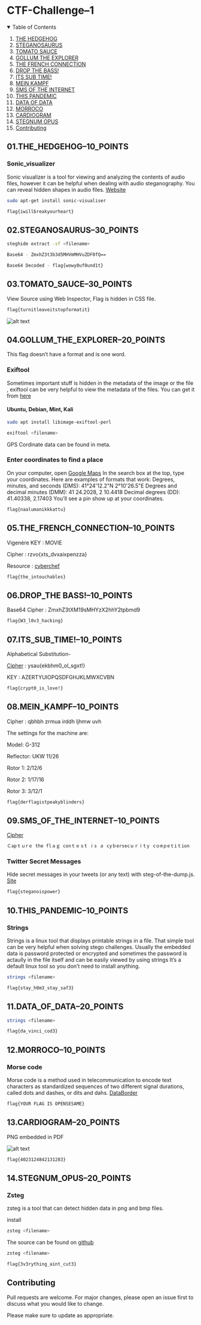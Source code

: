 # CTF-Challenge–1

<!-- TABLE OF CONTENTS -->
<details open="open">
  <summary>Table of Contents</summary>
  <ol>
    <li><a href="# 01.THE_HEDGEHOG–10_POINTS">THE HEDGEHOG</a>
    <li><a href="## 02.STEGANOSAURUS–30_POINTS">STEGANOSAURUS</a>
    <li><a href="## 03.TOMATO_SAUCE–30_POINTS">TOMATO SAUCE</a></li>
    <li><a href="## 04.GOLLUM_THE_EXPLORER–20_POINTS">GOLLUM THE EXPLORER</a></li>
    <li><a href="## 05.THE_FRENCH_CONNECTION–10_POINTS">THE FRENCH CONNECTION</a></li>
    <li><a href="## 06.DROP_THE BASS!–10_POINTS">DROP THE BASS!</a></li>
    <li><a href="## 07.ITS_SUB_TIME!–10_POINTS">ITS SUB TIME!</a></li>
    <li><a href="## 08.MEIN_KAMPF–10_POINTS">MEIN KAMPF</a></li>
    <li><a href="## 09.SMS_OF_THE_INTERNET–10_POINTS">SMS OF THE INTERNET</a></li>
    <li><a href="## 10.THIS_PANDEMIC–10_POINTS">THIS PANDEMIC</a></li>
    <li><a href="## 11.DATA_OF_DATA–20_POINTS">DATA OF DATA</a></li>
    <li><a href="## 12.MORROCO–10_POINTS">MORROCO</a></li>
    <li><a href="## 13.CARDIOGRAM–20_POINTS">CARDIOGRAM</a></li>
    <li><a href="## 14.STEGNUM_OPUS–20_POINTS">STEGNUM OPUS</a></li>
    <li><a href="## Contributing">Contributing</a></li>
  </ol>
</details>

## 01.THE_HEDGEHOG–10_POINTS

### Sonic_visualizer
Sonic visualizer is a tool for viewing and analyzing the contents of audio files, however it can be helpful when dealing with audio steganography. You can reveal hidden shapes in audio files. [Website](https://www.sonicvisualiser.org/)

```bash
sudo apt-get install sonic-visualiser
```

```bash
flag{iwillbreakyourheart}
```

## 02.STEGANOSAURUS–30_POINTS

```bash
steghide extract -sf <filename>
```
```bash
Base64 - ZmxhZ3t3b3d5MHVmMHVuZDF0fQ== 

Base64 Decoded - flag{wowy0uf0und1t}
```

## 03.TOMATO_SAUCE–30_POINTS

View Source using Web Inspector, Flag is hidden in CSS file.

```bash
flag{turnitleaveitstopformatit}
```

![alt text](https://github.com/8bitdev0x8/CYBERGITZ-CTF-SEASON-1/blob/main/03.TOMATO_SAUCE/Screenshot.png)

## 04.GOLLUM_THE_EXPLORER–20_POINTS

This flag doesn’t have a format and is one word.

### Exiftool

Sometimes important stuff is hidden in the metadata of the image or the file , exiftool can be very helpful to view the metadata of the files.
You can get it from [here](https://exiftool.org/)

#### Ubuntu, Debian, Mint, Kali
```bash
sudo apt install libimage-exiftool-perl
```

```bash
exiftool <filename>
```
GPS Cordinate data can be found in meta.

### Enter coordinates to find a place
On your computer, open [Google Maps](https://www.google.com/maps)
In the search box at the top, type your coordinates. Here are examples of formats that work:
Degrees, minutes, and seconds (DMS): 41°24'12.2"N 2°10'26.5"E
Degrees and decimal minutes (DMM): 41 24.2028, 2 10.4418
Decimal degrees (DD): 41.40338, 2.17403
You'll see a pin show up at your coordinates.

```bash
flag{naalumanikkkattu}
```

## 05.THE_FRENCH_CONNECTION–10_POINTS

Vigenère KEY : MOVIE 

Cipher : rzvo{xts_dvxaixpenzza}

Resource : [cyberchef](https://ctfacademy.github.io/crypto/cyberchef.htm)

```bash
flag{the_intouchables}
```

## 06.DROP_THE BASS!–10_POINTS

Base64 Cipher : ZmxhZ3tXM19sMHYzX2hhY2tpbmd9

```bash
flag{W3_l0v3_hacking}
```

## 07.ITS_SUB_TIME!–10_POINTS

Alphabetical Substitution-

[Cipher](https://cryptii.com/pipes/caesar-cipher) : ysau{ekbhm0_ol_sgxt!}

KEY : AZERTYUIOPQSDFGHJKLMWXCVBN

```bash
flag{crypt0_is_love!}
```

## 08.MEIN_KAMPF–10_POINTS

Cipher : qbhbh zrmua irddh ljhmw uvh

The settings for the machine are:

Model: G-312

Reflector: UKW 11/26

Rotor 1: 2/12/6

Rotor 2: 1/17/16

Rotor 3: 3/12/1


```bash
flag{derflagistpeakyblinders}
```

## 09.SMS_OF_THE_INTERNET–10_POINTS

[Cipher](https://twitter.com/CSaintgits/status/1407709681976414211)

```bash
Ｃapｔｕrｅ the flａｇ cοnｔｅｓt ⅰs ａ сyｂersecｕｒⅰtｙ cｏmｐeｔiｔion 
```

### Twitter Secret Messages
Hide secret messages in your tweets (or any text) with steg-of-the-dump.js. [Site](https://holloway.nz/steg/)

```bash
flag{steganoispower}
```

## 10.THIS_PANDEMIC–10_POINTS

### Strings
Strings is a linux tool that displays printable strings in a file. That simple tool can be very helpful when solving stego challenges. Usually the embedded data is password protected or encrypted and sometimes the password is actaully in the file itself and can be easily viewed by using strings
It’s a default linux tool so you don’t need to install anything.

```bash
strings <filename>
```

```bash
flag{stay_h0m3_stay_saf3}
```

## 11.DATA_OF_DATA–20_POINTS

```bash
strings <filename>
```

```bash
flag{da_vinci_cod3}
```

## 12.MORROCO–10_POINTS

### Morse code 
Morse code is a method used in telecommunication to encode text characters as standardized sequences of two different signal durations, called dots and dashes, or dits and dahs. [DataBorder](https://databorder.com/transfer/morse-sound-receiver/)

```bash
flag{YOUR FLAG IS OPENSESAME}
```

## 13.CARDIOGRAM–20_POINTS

PNG embedded in PDF 

![alt text](https://github.com/8bitdev0x8/CYBERGITZ-CTF-SEASON-1/blob/main/13.CARDIOGRAM/image.ODV750.png)

```bash
flag{4023124842131283}
```

## 14.STEGNUM_OPUS–20_POINTS

### Zsteg
zsteg is a tool that can detect hidden data in png and bmp files.

install

```bash
zsteg <filename>
```

The source can be found on [github](https://github.com/zed-0xff/zsteg)

```bash
zsteg <filename>
```

```bash
flag{3v3rything_aint_cut3}
```

## Contributing
Pull requests are welcome. For major changes, please open an issue first to discuss what you would like to change.

Please make sure to update as appropriate.

